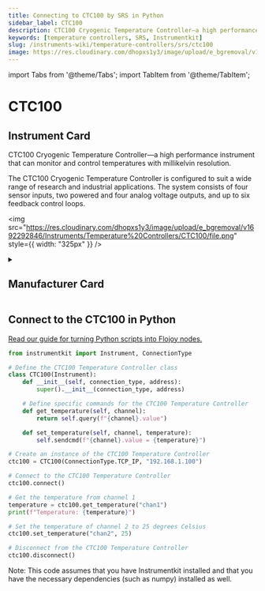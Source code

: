 ```yaml
---
title: Connecting to CTC100 by SRS in Python
sidebar_label: CTC100
description: CTC100 Cryogenic Temperature Controller—a high performance instrument that can monitor and control temperatures with millikelvin resolution.The CTC100 Cryogenic Temperature Controller is configured to suit a wide range of research and industrial applications. The system consists of four sensor inputs, two powered and four analog voltage outputs, and up to six feedback control loops.
keywords: [temperature controllers, SRS, Instrumentkit]
slug: /instruments-wiki/temperature-controllers/srs/ctc100
image: https://res.cloudinary.com/dhopxs1y3/image/upload/e_bgremoval/v1692292846/Instruments/Temperature%20Controllers/CTC100/file.png
---
```


import Tabs from '@theme/Tabs';
import TabItem from '@theme/TabItem';

# CTC100

## Instrument Card

<div className="flex">

<div>

CTC100 Cryogenic Temperature Controller—a high performance instrument that can monitor and control temperatures with millikelvin resolution.

The CTC100 Cryogenic Temperature Controller is configured to suit a wide range of research and industrial applications. The system consists of four sensor inputs, two powered and four analog voltage outputs, and up to six feedback control loops.

</div>

<img src="https://res.cloudinary.com/dhopxs1y3/image/upload/e_bgremoval/v1692292846/Instruments/Temperature%20Controllers/CTC100/file.png" style={{ width: "325px" }} />

</div>

<details>
<summary><h2>Manufacturer Card</h2></summary>

<img src="https://res.cloudinary.com/dhopxs1y3/image/upload/e_bgremoval/v1692126012/Instruments/Vendor%20Logos/Stanford_Research.png" style={{ width: "100%", height: "150px",objectFit: "cover" }} />

Stanford Research Systems is a maker of general test and measurement instruments. The company was founded in 1980, is privately held, and is not affiliated with Stanford University. Stanford Research Systems manufactures all of their products at their Sunnyvale, California facility. <a href="https://www.thinksrs.com/index.html">Website</a>.

<ul>
  <li>Headquarters: Sunnyvale, California</li>
  <li>Yearly Revenue (millions, USD): 24.9</li>
</ul>
</details>

## Connect to the CTC100 in Python

[Read our guide for turning Python scripts into Flojoy nodes.](https://docs.flojoy.ai/custom-nodes/creating-custom-node/)


<Tabs>
<TabItem value="Instrumentkit" label="Instrumentkit">


```python
from instrumentkit import Instrument, ConnectionType

# Define the CTC100 Temperature Controller class
class CTC100(Instrument):
    def __init__(self, connection_type, address):
        super().__init__(connection_type, address)

    # Define specific commands for the CTC100 Temperature Controller
    def get_temperature(self, channel):
        return self.query(f"{channel}.value")

    def set_temperature(self, channel, temperature):
        self.sendcmd(f"{channel}.value = {temperature}")

# Create an instance of the CTC100 Temperature Controller
ctc100 = CTC100(ConnectionType.TCP_IP, "192.168.1.100")

# Connect to the CTC100 Temperature Controller
ctc100.connect()

# Get the temperature from channel 1
temperature = ctc100.get_temperature("chan1")
print(f"Temperature: {temperature}")

# Set the temperature of channel 2 to 25 degrees Celsius
ctc100.set_temperature("chan2", 25)

# Disconnect from the CTC100 Temperature Controller
ctc100.disconnect()
```

Note: This code assumes that you have Instrumentkit installed and that you have the necessary dependencies (such as numpy) installed as well.

</TabItem>
</Tabs>